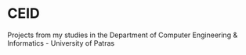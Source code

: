 # CEID
Projects from my studies in the Department of Computer Engineering &amp; Informatics - University of Patras 

